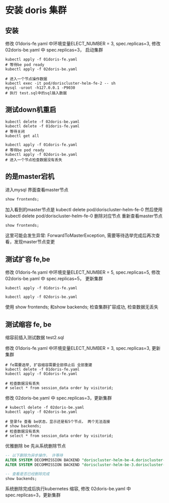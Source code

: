 # 安装 doris 集群

## 安装
修改 01doris-fe.yaml 中环境变量ELECT_NUMBER = 3, spec.replicas=3, 
修改 02doris-be.yaml 中 spec.replicas=3，
启动集群
```shell
kubectl apply -f 01doris-fe.yaml
# 等待be pod ready
kubectl apply -f 02doris-be.yaml

# 进入一个节点操作数据
kubectl exec -it pod/doriscluster-helm-fe-2 -- sh
mysql -uroot -h127.0.0.1 -P9030
# 执行 test.sql中的sql插入数据
```

## 测试down机重启
```shell
kubectl delete -f 02doris-be.yaml
kubectl delete -f 01doris-fe.yaml
# 等待关闭
kubectl get all

kubectl apply -f 01doris-fe.yaml
# 等待be pod ready
kubectl apply -f 02doris-be.yaml
# 进入一个节点检查数据没有丢失
```

## 的是master宕机
进入mysql 界面查看master节点
```sql
show frontends;
```
加入看到的master节点是 kubectl delete pod/doriscluster-helm-fe-0
然后使用 kubectl delete pod/doriscluster-helm-fe-0 删除对应节点
重新查看master节点
```sql
show frontends;
```
这里可能会发生异常: ForwardToMasterException, 
需要等待选举完成后再次查看，发现master节点变更

## 测试扩容 fe,be
修改 01doris-fe.yaml 中环境变量ELECT_NUMBER = 5, spec.replicas=5, 
修改 02doris-be.yaml 中 spec.replicas=5，
更新集群
```shell
kubectl apply -f 01doris-fe.yaml

kubectl apply -f 02doris-be.yaml
```
使用 show frontends; 和show backends; 检查集群扩容成功, 检查数据无丢失

## 测试缩容 fe, be
缩容前插入测试数据 test2.sql

修改 01doris-fe.yaml 中环境变量ELECT_NUMBER = 3, spec.replicas=3, 更新集群
```shell
# fe需要选举, 扩容缩容需要全部停止后 全部重建 
kubectl delete -f 01doris-fe.yaml
kubectl apply -f 01doris-fe.yaml

# 检查数据没有丢失
# select * from session_data order by visitorid;
```

修改 02doris-be.yaml 中 spec.replicas=3，更新集群
```shell
# kubectl delete -f 02doris-be.yaml
kubectl apply -f 02doris-be.yaml

# 登录fe 查看 be状态，显示还是有5个节点， 两个无法连接
# show backends;
# 检查数据没有丢失
# select * from session_data order by visitorid;
```

优雅删除 be
先从系统删除节点
```sql
-- 以下删除为异步操作， 许等待
ALTER SYSTEM DECOMMISSION BACKEND "doriscluster-helm-be-4.doriscluster-helm-be-internal.default.svc.cluster.local:9050";
ALTER SYSTEM DECOMMISSION BACKEND "doriscluster-helm-be-3.doriscluster-helm-be-internal.default.svc.cluster.local:9050";

-- 查看是否已经删除完成
show backends;
```
系统删除完成后执行kubernetes 缩容,
修改 02doris-be.yaml 中 spec.replicas=3，更新集群